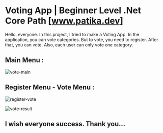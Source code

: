# Voting App | Beginner Level .Net Core Path [www.patika.dev]

Hello, everyone. In this project, I tried to make a Voting App. In the application, you can vote categories. But to vote, you need to register. After that, you can vote. Also, each user can only vote one category.

## Main Menu :

![vote-main](https://github.com/ytcaglar/Voting-App/assets/93604446/7fc5eca4-aef2-4f66-921e-fe0ec658628b)

## Register Menu - Vote Menu :

![register-vote](https://github.com/ytcaglar/Voting-App/assets/93604446/c310670a-8961-418d-9f99-3917f116251f)

![vote-result](https://github.com/ytcaglar/Voting-App/assets/93604446/c7dbed65-2cfe-44db-824e-27c1cd24cd25)


## I wish everyone success. Thank you...
